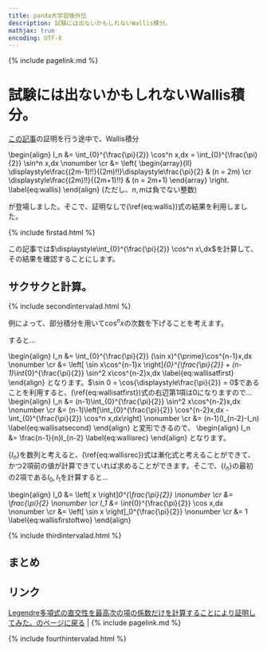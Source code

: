 ```yaml
---
title: panda大学習帳外伝
description: 試験には出ないかもしれないWallis積分。
mathjax: true
encoding: UTF-8
---
```

{% include pagelink.md %}

# 試験には出ないかもしれないWallis積分。
[この記事](https://pandanote.info/?p=4591)の証明を行う途中で、Wallis積分

\begin{align}
I_n &= \int_{0}^{\frac{\pi}{2}} \cos^n x\,dx = \int_{0}^{\frac{\pi}{2}} \sin^n x\,dx \nonumber \cr
&= \left\{
\begin{array}{ll}
\displaystyle\frac{(2m-1)!!}{(2m)!!}\displaystyle\frac{\pi}{2} & (n = 2m) \cr
\displaystyle\frac{(2m)!!}{(2m+1)!!} & (n = 2m+1)
\end{array} \right. \label{eq:wallis}
\end{align}
(ただし、$n,m$は負でない整数)

が登場しました。そこで、証明なしで(\ref{eq:wallis})式の結果を利用しました。

{% include firstad.html %}

この記事では$\displaystyle\int_{0}^{\frac{\pi}{2}} \cos^n x\,dx$を計算して、その結果を確認することにします。

## サクサクと計算。
{% include secondintervalad.html %}

例によって、部分積分を用いて$\cos^n x$の次数を下げることを考えます。

すると…

\begin{align}
I_n &= \int_{0}^{\frac{\pi}{2}} (\sin x)^{\prime}\cos^{n-1}x\,dx \nonumber \cr
&= \left[ \sin x\cos^{n-1}x \right]_{0}^{\frac{\pi}{2}} + (n-1)\int_{0}^{\frac{\pi}{2}} \sin^2 x\cos^{n-2}x\,dx \label{eq:wallisatfirst}
\end{align}
となります。$\sin 0 = \cos{\displaystyle\frac{\pi}{2}} = 0$であることを利用すると、(\ref{eq:wallisatfirst})式の右辺第1項は0になりますので…
\begin{align}
I_n &= (n-1)\int_{0}^{\frac{\pi}{2}} \sin^2 x\cos^{n-2}x\,dx \nonumber \cr
&= (n-1)\left[\int_{0}^{\frac{\pi}{2}} \cos^{n-2}x\,dx - \int_{0}^{\frac{\pi}{2}} \cos^n x\,dx\right] \nonumber \cr
&= (n-1)(I_{n-2}-I_n) \label{eq:wallisatsecond}
\end{align}
と変形できるので、
\begin{align}
I_n &= \frac{n-1}{n}I_{n-2} \label{eq:wallisrec}
\end{align}
となります。

$\{I_n\}$を数列と考えると、(\ref{eq:wallisrec})式は漸化式と考えることができて、かつ2項前の値が計算できていれば求めることができます。そこで、$\{I_n\}$の最初の2項である$I_0,I_1$を計算すると…

\begin{align}
I_0 &= \left[ x \right]_0^{\frac{\pi}{2}} \nonumber \cr
&= \frac{\pi}{2} \nonumber \cr
I_1 &= \int_{0}^{\frac{\pi}{2}} \cos x\,dx \nonumber \cr
&= \left[ \sin x \right]_0^{\frac{\pi}{2}} \nonumber \cr
&= 1 \label{eq:wallisfirstoftwo}
\end{align}

{% include thirdintervalad.html %}

## まとめ

## リンク
[Legendre多項式の直交性を最高次の項の係数だけを計算することにより証明してみた。のページに戻る](https://pandanote.info/?p=4591) \| {% include pagelink.md %}

{% include fourthintervalad.html %}
